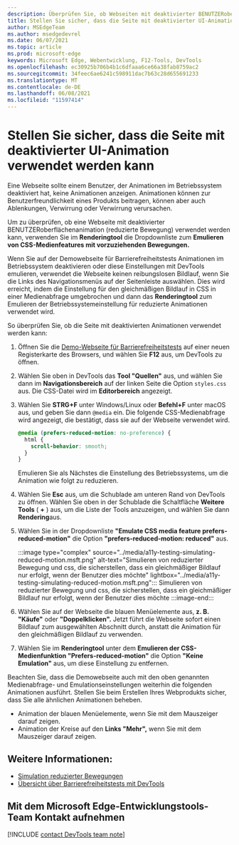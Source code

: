 ```yaml
---
description: Überprüfen Sie, ob Webseiten mit deaktivierter BENUTZERoberflächenanimation (reduzierte Bewegung) mithilfe des Css-Medienfeatures "Emulieren" der Dropdownliste "Bevorzugt reduzierte Bewegung" im Renderingtool verwendet werden können.
title: Stellen Sie sicher, dass die Seite mit deaktivierter UI-Animation verwendet werden kann
author: MSEdgeTeam
ms.author: msedgedevrel
ms.date: 06/07/2021
ms.topic: article
ms.prod: microsoft-edge
keywords: Microsoft Edge, Webentwicklung, F12-Tools, DevTools
ms.openlocfilehash: ec30925b706b4b1c6dfaaa6ce66a38fab8759ac2
ms.sourcegitcommit: 34feec6ae6241c598911dac7b63c28d655691233
ms.translationtype: MT
ms.contentlocale: de-DE
ms.lasthandoff: 06/08/2021
ms.locfileid: "11597414"
---
```

# <a name="verify-that-the-page-is-usable-with-ui-animation-turned-off"></a>Stellen Sie sicher, dass die Seite mit deaktivierter UI-Animation verwendet werden kann

Eine Webseite sollte einem Benutzer, der Animationen im Betriebssystem deaktiviert hat, keine Animationen anzeigen.  Animationen können zur Benutzerfreundlichkeit eines Produkts beitragen, können aber auch Ablenkungen, Verwirrung oder Verwirrung verursachen.

Um zu überprüfen, ob eine Webseite mit deaktivierter BENUTZERoberflächenanimation (reduzierte Bewegung) verwendet werden kann, verwenden Sie im **Renderingtool** die Dropdownliste zum **Emulieren von CSS-Medienfeatures mit vorzuziehenden Bewegungen.**

Wenn Sie auf der Demowebseite für Barrierefreiheitstests Animationen im Betriebssystem deaktivieren oder diese Einstellungen mit DevTools emulieren, verwendet die Webseite keinen reibungslosen Bildlauf, wenn Sie die Links des Navigationsmenüs auf der Seitenleiste auswählen.  Dies wird erreicht, indem die Einstellung für den gleichmäßigen Bildlauf in CSS in einer Medienabfrage umgebrochen und dann das **Renderingtool** zum Emulieren der Betriebssystemeinstellung für reduzierte Animationen verwendet wird.

So überprüfen Sie, ob die Seite mit deaktivierten Animationen verwendet werden kann:

1.  Öffnen Sie die [Demo-Webseite für Barrierefreiheitstests][DevToolsA11yErrorsDemopage] auf einer neuen Registerkarte des Browsers, und wählen Sie **F12** aus, um DevTools zu öffnen.

1.  Wählen Sie oben in DevTools das **Tool "Quellen"** aus, und wählen Sie dann im **Navigationsbereich** auf der linken Seite die Option `styles.css` aus.  Die CSS-Datei wird im **Editorbereich** angezeigt.

1.  Wählen Sie **STRG+F** unter Windows/Linux oder **Befehl+F** unter macOS aus, und geben Sie dann `@media` ein.  Die folgende CSS-Medienabfrage wird angezeigt, die bestätigt, dass sie auf der Webseite verwendet wird.

    ```css
    @media (prefers-reduced-motion: no-preference) {
      html {
        scroll-behavior: smooth;
      }
    }
    ```

    Emulieren Sie als Nächstes die Einstellung des Betriebssystems, um die Animation wie folgt zu reduzieren.

1.  Wählen Sie **Esc** aus, um die Schublade am unteren Rand von DevTools zu öffnen.  Wählen Sie oben in der Schublade die Schaltfläche **Weitere Tools** ( **+** ) aus, um die Liste der Tools anzuzeigen, und wählen Sie dann **Rendering**aus.  

1.  Wählen Sie in der Dropdownliste **"Emulate CSS media feature prefers-reduced-motion"** die Option **"prefers-reduced-motion: reduced"** aus.

    :::image type="complex" source="../media/a11y-testing-simulating-reduced-motion.msft.png" alt-text="Simulieren von reduzierter Bewegung und css, die sicherstellen, dass ein gleichmäßiger Bildlauf nur erfolgt, wenn der Benutzer dies möchte" lightbox="../media/a11y-testing-simulating-reduced-motion.msft.png":::
        Simulieren von reduzierter Bewegung und css, die sicherstellen, dass ein gleichmäßiger Bildlauf nur erfolgt, wenn der Benutzer dies möchte
    :::image-end:::

1.  Wählen Sie auf der Webseite die blauen Menüelemente aus, **z. B. "Käufe"** oder **"Doppelklicken".**  Jetzt führt die Webseite sofort einen Bildlauf zum ausgewählten Abschnitt durch, anstatt die Animation für den gleichmäßigen Bildlauf zu verwenden.

1.  Wählen Sie im **Renderingtool** unter dem **Emulieren der CSS-Medienfunktion "Prefers-reduced-motion"** die Option **"Keine Emulation"** aus, um diese Einstellung zu entfernen.
   
Beachten Sie, dass die Demowebseite auch mit den oben genannten Medienabfrage- und Emulationseinstellungen weiterhin die folgenden Animationen ausführt. Stellen Sie beim Erstellen Ihres Webprodukts sicher, dass Sie alle ähnlichen Animationen beheben.  
*  Animation der blauen Menüelemente, wenn Sie mit dem Mauszeiger darauf zeigen.
*  Animation der Kreise auf den **Links "Mehr",** wenn Sie mit dem Mauszeiger darauf zeigen.



## <a name="see-also"></a>Weitere Informationen:

*  [Simulation reduzierter Bewegungen](reduced-motion-simulation.md)
*  [Übersicht über Barrierefreiheitstests mit DevTools](accessibility-testing-in-devtools.md)


## <a name="getting-in-touch-with-the-microsoft-edge-devtools-team"></a>Mit dem Microsoft Edge-Entwicklungstools-Team Kontakt aufnehmen  

[!INCLUDE [contact DevTools team note](../includes/contact-devtools-team-note.md)]  


<!-- links -->
[DevToolsA11yErrorsDemopage]: https://microsoftedge.github.io/DevToolsSamples/a11y-testing/page-with-errors.html "Demowebseite für Barrierefreiheitstests | GitHub"
